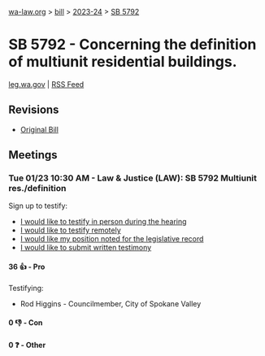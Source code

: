 [wa-law.org](/) > [bill](/bill/) > [2023-24](/bill/2023-24/) > [SB 5792](/bill/2023-24/sb/5792/)

# SB 5792 - Concerning the definition of multiunit residential buildings.
[leg.wa.gov](https://app.leg.wa.gov/billsummary?BillNumber=5792&Year=2023&Initiative=false) | [RSS Feed](./rss.xml)

## Revisions
* [Original Bill](1/)

## Meetings
### Tue 01/23 10:30 AM - Law & Justice (LAW): SB 5792 Multiunit res./definition
Sign up to testify:
* [I would like to testify in person during the hearing](https://app.leg.wa.gov/csi/Testifier/Add?chamber=House&mId=31692&aId=156908&caId=23346&tId=1)
* [I would like to testify remotely](https://app.leg.wa.gov/csi/Testifier/Add?chamber=House&mId=31692&aId=156908&caId=23346&tId=2)
* [I would like my position noted for the legislative record](https://app.leg.wa.gov/csi/Testifier/Add?chamber=House&mId=31692&aId=156908&caId=23346&tId=3)
* [I would like to submit written testimony](https://app.leg.wa.gov/csi/Testifier/Add?chamber=House&mId=31692&aId=156908&caId=23346&tId=4)

#### 36 👍 - Pro
Testifying:
* Rod Higgins - Councilmember, City of Spokane Valley

#### 0 👎 - Con

#### 0 ❓ - Other
